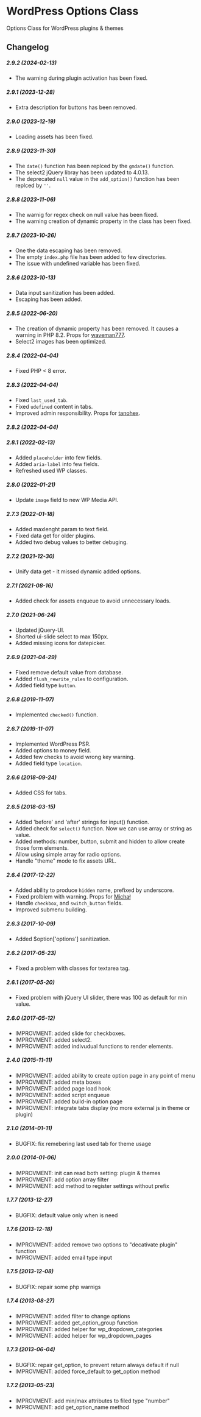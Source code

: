WordPress Options Class
=======================

Options Class for WordPress plugins &amp; themes

Changelog
---------

##### 2.9.2 (2024-02-13)
* The warning during plugin activation has been fixed. 

##### 2.9.1 (2023-12-28)
* Extra description for buttons has been removed.

##### 2.9.0 (2023-12-19)
* Loading assets has been fixed.

##### 2.8.9 (2023-11-30)
* The `date()` function has been replced by the `gmdate()` function.
* The select2 jQuery libray has been updated to 4.0.13.
* The deprecated `null` value in the `add_option()` function has been replced by `''`.

##### 2.8.8 (2023-11-06)
* The warnig for regex check on null value has been fixed.
* The warning creation of dynamic property in the class has been fixed.

##### 2.8.7 (2023-10-26)
* One the data escaping has been removed.
* The empty `index.php` file has been added to few directories.
* The issue with undefined variable has been fixed.

##### 2.8.6 (2023-10-13)
* Data input sanitization has been added.
* Escaping has been added.


##### 2.8.5 (2022-06-20)
* The creation of dynamic property has been removed. It causes a warning in PHP 8.2. Props for [waveman777](https://wordpress.org/support/users/waveman777/).
* Select2 images has been optimized.

##### 2.8.4 (2022-04-04)
* Fixed PHP < 8 error.

##### 2.8.3 (2022-04-04)
* Fixed `last_used_tab`.
* Fixed `udefined` content in tabs.
* Improved admin responsibility. Props for [tanohex](https://wordpress.org/support/users/tanohex/).

##### 2.8.2 (2022-04-04)

##### 2.8.1 (2022-02-13)
* Added `placeholder` into few fields.
* Added `aria-label` into few fields.
* Refreshed used WP classes.

##### 2.8.0 (2022-01-21)
* Update `image` field to new WP Media API.

##### 2.7.3 (2022-01-18)
* Added maxlenght param to text field.
* Fixed data get for older plugins.
* Added two debug values to better debuging.

##### 2.7.2 (2021-12-30)
* Unify data get - it missed dynamic added options.

##### 2.7.1 (2021-08-16)
* Added check for assets enqueue to avoid unnecessary loads.

##### 2.7.0 (2021-06-24)
* Updated jQuery-UI.
* Shorted ui-slide select to max 150px.
* Added missing icons for datepicker.

##### 2.6.9 (2021-04-29)
* Fixed remove default value from database.
* Added `flush_rewrite_rules` to configuration.
* Added field type `button`.

##### 2.6.8 (2019-11-07)
* Implemented `checked()` function.

##### 2.6.7 (2019-11-07)
* Implemented WordPress PSR.
* Added options to money field.
* Added few checks to avoid wrong key warning.
* Added field type `location`.

##### 2.6.6 (2018-09-24)
* Added CSS for tabs.

##### 2.6.5 (2018-03-15)

* Added 'before' and 'after' strings for input() function.
* Added check for `select()` function. Now we can use array or string as value.
* Added methods: number, button, submit and hidden to allow create those form elements.
* Allow using simple array for radio options.
* Handle "theme" mode to fix assets URL.

##### 2.6.4 (2017-12-22)

* Added ability to produce `hidden` name, prefixed by underscore.
* Fixed prolblem with warning. Props for [Michał](https://wordpress.org/support/users/lupinek/)
* Handle `checkbox`, and `switch_button` fields.
* Improved submenu building.

##### 2.6.3 (2017-10-09)

* Added $option['options'] sanitization.

##### 2.6.2 (2017-05-23)

* Fixed a problem with classes for textarea tag.

##### 2.6.1 (2017-05-20)

* Fixed problem with jQuery UI slider, there was 100 as default for min value.

##### 2.6.0 (2017-05-12)

* IMPROVMENT: added slide for checkboxes.
* IMPROVMENT: added select2.
* IMPROVMENT: added indivudual functions to render elements.

##### 2.4.0 (2015-11-11)

* IMPROVMENT: added ability to create option page in any point of menu
* IMPROVMENT: added meta boxes
* IMPROVMENT: added page load hook
* IMPROVMENT: added script enqueue
* IMPROVMENT: added build-in option page
* IMPROVMENT: integrate tabs display (no more external js in theme or plugin)

##### 2.1.0 (2014-01-11)

* BUGFIX: fix remebering last used tab for theme usage

##### 2.0.0 (2014-01-06)

* IMPROVMENT: init can read both setting: plugin & themes
* IMPROVMENT: add option array filter
* IMPROVMENT: add method to register settings without prefix

##### 1.7.7 (2013-12-27)

* BUGFIX: default value only when is need

##### 1.7.6 (2013-12-18)

* IMPROVMENT: added remove two options to "decativate plugin" function
* IMPROVMENT: added email type input

##### 1.7.5 (2013-12-08)

* BUGFIX: repair some php warnigs

##### 1.7.4 (2013-08-27)

* IMPROVMENT: added filter to change options
* IMPROVMENT: added get_option_group function
* IMPROVMENT: added helper for wp_dropdown_categories
* IMPROVMENT: added helper for wp_dropdown_pages

##### 1.7.3 (2013-06-04)

* BUGFIX: repair get_option, to prevent return always default if null
* IMPROVMENT: added force_default to get_option method

##### 1.7.2 (2013-05-23)

* IMPROVMENT: add min/max attributes to filed type "number"
* IMPROVMENT: add get_option_name method

